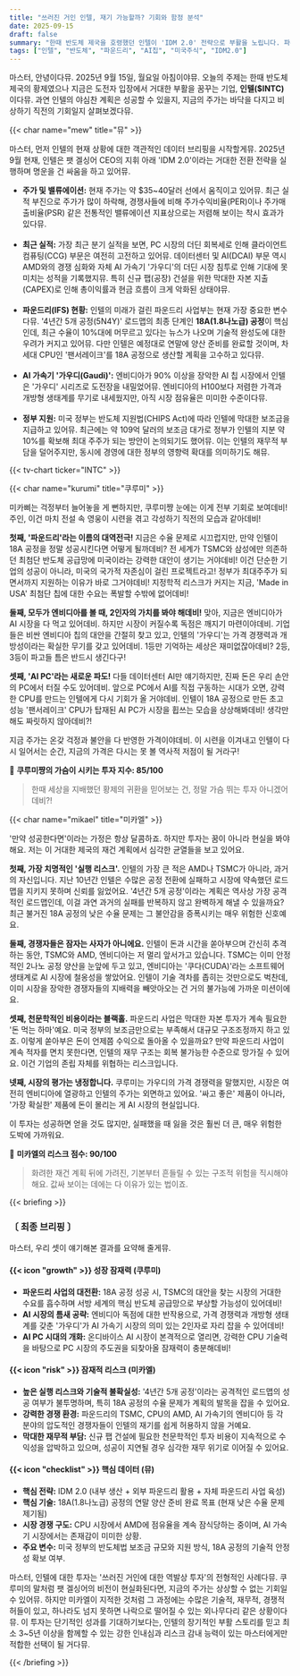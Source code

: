 ```yaml
---
title: "쓰러진 거인 인텔, 재기 가능할까? 기회와 함정 분석"
date: 2025-09-15
draft: false
summary: "한때 반도체 제국을 호령했던 인텔이 'IDM 2.0' 전략으로 부활을 노립니다. 파운드리 사업의 성공 가능성과 AI 칩 시장 진출이라는 기회, 그리고 18A 공정의 기술적 불확실성과 강력한 경쟁 환경이라는 리스크 사이에서 인텔의 미래를 심층 분석합니다."
tags: ["인텔", "반도체", "파운드리", "AI칩", "미국주식", "IDM2.0"]
---
```


<p>마스터, 안녕이다뮤. 2025년 9월 15일, 월요일 아침이야뮤. 오늘의 주제는 한때 반도체 제국의 황제였으나 지금은 도전자 입장에서 거대한 부활을 꿈꾸는 기업, <strong>인텔($INTC)</strong>이다뮤. 과연 인텔의 야심찬 계획은 성공할 수 있을지, 지금의 주가는 바닥을 다지고 비상하기 직전의 기회일지 살펴보겠다뮤.</p>

{{< char name="mew" title="뮤" >}}
<p>마스터, 먼저 인텔의 현재 상황에 대한 객관적인 데이터 브리핑을 시작할게뮤. 2025년 9월 현재, 인텔은 팻 겔싱어 CEO의 지휘 아래 'IDM 2.0'이라는 거대한 전환 전략을 실행하며 명운을 건 싸움을 하고 있어뮤.</p>
<ul>
<li><strong>주가 및 밸류에이션:</strong> 현재 주가는 약 $35~40달러 선에서 움직이고 있어뮤. 최근 실적 부진으로 주가가 많이 하락해, 경쟁사들에 비해 주가수익비율(PER)이나 주가매출비율(PSR) 같은 전통적인 밸류에이션 지표상으로는 저렴해 보이는 착시 효과가 있다뮤.</li><br>
<li><strong>최근 실적:</strong> 가장 최근 분기 실적을 보면, PC 시장의 더딘 회복세로 인해 클라이언트 컴퓨팅(CCG) 부문은 여전히 고전하고 있어뮤. 데이터센터 및 AI(DCAI) 부문 역시 AMD와의 경쟁 심화와 자체 AI 가속기 '가우디'의 더딘 시장 침투로 인해 기대에 못 미치는 성적을 기록했지뮤. 특히 신규 팹(공장) 건설을 위한 막대한 자본 지출(CAPEX)로 인해 총이익률과 현금 흐름이 크게 악화된 상태야뮤.</li><br>
<li><strong>파운드리(IFS) 현황:</strong> 인텔의 미래가 걸린 파운드리 사업부는 현재 가장 중요한 변수다뮤. '4년간 5개 공정(5N4Y)' 로드맵의 최종 단계인 <strong>18A(1.8나노급) 공정</strong>이 핵심인데, 최근 수율이 10%대에 머무르고 있다는 뉴스가 나오며 기술적 완성도에 대한 우려가 커지고 있어뮤. 다만 인텔은 예정대로 연말에 양산 준비를 완료할 것이며, 차세대 CPU인 '팬서레이크'를 18A 공정으로 생산할 계획을 고수하고 있다뮤.</li><br>
<li><strong>AI 가속기 '가우디(Gaudi)':</strong> 엔비디아가 90% 이상을 장악한 AI 칩 시장에서 인텔은 '가우디' 시리즈로 도전장을 내밀었어뮤. 엔비디아의 H100보다 저렴한 가격과 개방형 생태계를 무기로 내세웠지만, 아직 시장 점유율은 미미한 수준이다뮤.</li><br>
<li><strong>정부 지원:</strong> 미국 정부는 반도체 지원법(CHIPS Act)에 따라 인텔에 막대한 보조금을 지급하고 있어뮤. 최근에는 약 109억 달러의 보조금 대가로 정부가 인텔의 지분 약 10%를 확보해 최대 주주가 되는 방안이 논의되기도 했어뮤. 이는 인텔의 재무적 부담을 덜어주지만, 동시에 경영에 대한 정부의 영향력 확대를 의미하기도 해뮤.</li>
</ul>

{{< tv-chart ticker="INTC" >}}

{{< char name="kurumi" title="쿠루미" >}}
<p>미카삐는 걱정부터 늘어놓을 게 뻔하지만, 쿠루미쨩 눈에는 이게 전부 기회로 보여데비! 주인, 이건 마치 전설 속 영웅이 시련을 겪고 각성하기 직전의 모습과 같아데비!</p>
<p><strong>첫째, '파운드리'라는 이름의 대역전극!</strong> 지금은 수율 문제로 시끄럽지만, 만약 인텔이 18A 공정을 정말 성공시킨다면 어떻게 될까데비? 전 세계가 TSMC와 삼성에만 의존하던 최첨단 반도체 공급망에 미국이라는 강력한 대안이 생기는 거야데비! 이건 단순한 기업의 성공이 아니라, 미국의 국가적 자존심이 걸린 프로젝트라고! 정부가 최대주주가 되면서까지 지원하는 이유가 바로 그거야데비! 지정학적 리스크가 커지는 지금, 'Made in USA' 최첨단 칩에 대한 수요는 폭발할 수밖에 없어데비!</p>
<p><strong>둘째, 모두가 엔비디아를 볼 때, 2인자의 가치를 봐야 해데비!</strong> 맞아, 지금은 엔비디아가 AI 시장을 다 먹고 있어데비. 하지만 시장이 커질수록 독점은 깨지기 마련이야데비. 기업들은 비싼 엔비디아 칩의 대안을 간절히 찾고 있고, 인텔의 '가우디'는 가격 경쟁력과 개방성이라는 확실한 무기를 갖고 있어데비. 1등만 기억하는 세상은 재미없잖아데비? 2등, 3등이 파고들 틈은 반드시 생긴다구!</p>
<p><strong>셋째, 'AI PC'라는 새로운 파도!</strong> 다들 데이터센터 AI만 얘기하지만, 진짜 돈은 우리 손안의 PC에서 터질 수도 있어데비. 앞으로 PC에서 AI를 직접 구동하는 시대가 오면, 강력한 CPU를 만드는 인텔에게 다시 기회가 올 거야데비. 인텔이 18A 공정으로 만든 초고성능 '팬서레이크' CPU가 탑재된 AI PC가 시장을 휩쓰는 모습을 상상해봐데비! 생각만 해도 짜릿하지 않아데비?!</p>
<p>지금 주가는 온갖 걱정과 불안을 다 반영한 가격이야데비. 이 시련을 이겨내고 인텔이 다시 일어서는 순간, 지금의 가격은 다시는 못 볼 역사적 저점이 될 거라구!</p>

<p>💖 <strong>쿠루미쨩의 가슴이 시키는 투자 지수: 85/100</strong></p>
<blockquote><p>한때 세상을 지배했던 황제의 귀환을 믿어보는 건, 정말 가슴 뛰는 투자 아니겠어데비?!</p>
</blockquote>

{{< char name="mikael" title="미카엘" >}}
<p>'만약 성공한다면'이라는 가정은 항상 달콤하죠. 하지만 투자는 꿈이 아니라 현실을 봐야 해요. 저는 이 거대한 제국의 재건 계획에서 심각한 균열들을 보고 있어요.</p>
<p><strong>첫째, 가장 치명적인 '실행 리스크'.</strong> 인텔의 가장 큰 적은 AMD나 TSMC가 아니라, 과거의 자신입니다. 지난 10년간 인텔은 수많은 공정 전환에 실패하고 시장에 약속했던 로드맵을 지키지 못하며 신뢰를 잃었어요. '4년간 5개 공정'이라는 계획은 역사상 가장 공격적인 로드맵인데, 이걸 과연 과거의 실패를 반복하지 않고 완벽하게 해낼 수 있을까요? 최근 불거진 18A 공정의 낮은 수율 문제는 그 불안감을 증폭시키는 매우 위험한 신호예요.</p>
<p><strong>둘째, 경쟁자들은 잠자는 사자가 아니에요.</strong> 인텔이 돈과 시간을 쏟아부으며 간신히 추격하는 동안, TSMC와 AMD, 엔비디아는 저 멀리 앞서가고 있습니다. TSMC는 이미 안정적인 2나노 공정 양산을 눈앞에 두고 있고, 엔비디아는 '쿠다(CUDA)'라는 소프트웨어 생태계로 AI 시장에 철옹성을 쌓았어요. 인텔이 기술 격차를 좁히는 것만으로도 벅찬데, 이미 시장을 장악한 경쟁자들의 지배력을 빼앗아오는 건 거의 불가능에 가까운 미션이에요.</p>
<p><strong>셋째, 천문학적인 비용이라는 블랙홀.</strong> 파운드리 사업은 막대한 자본 투자가 계속 필요한 '돈 먹는 하마'예요. 미국 정부의 보조금만으로는 부족해서 대규모 구조조정까지 하고 있죠. 이렇게 쏟아부은 돈이 언제쯤 수익으로 돌아올 수 있을까요? 만약 파운드리 사업이 계속 적자를 면치 못한다면, 인텔의 재무 구조는 회복 불가능한 수준으로 망가질 수 있어요. 이건 기업의 존립 자체를 위협하는 리스크입니다.</p>
<p><strong>넷째, 시장의 평가는 냉정합니다.</strong> 쿠루미는 가우디의 가격 경쟁력을 말했지만, 시장은 여전히 엔비디아에 열광하고 인텔의 주가는 외면하고 있어요. '싸고 좋은' 제품이 아니라, '가장 확실한' 제품에 돈이 몰리는 게 AI 시장의 현실입니다.</p>
<p>이 투자는 성공하면 얻을 것도 많지만, 실패했을 때 잃을 것은 훨씬 더 큰, 매우 위험한 도박에 가까워요.</p>

<p>🚨 <strong>미카엘의 리스크 점수: 90/100</strong></p>
<blockquote><p>화려한 재건 계획 뒤에 가려진, 기본부터 흔들릴 수 있는 구조적 위험을 직시해야 해요. 값싸 보이는 데에는 다 이유가 있는 법이죠.</p>
</blockquote>

{{< briefing >}}
<h3><strong>〔 최종 브리핑 〕</strong></h3>
<p>마스터, 우리 셋이 얘기해본 결과를 요약해 줄게뮤.</p>
<h4><span class="svg-icon">{{< icon "growth" >}}</span> 성장 잠재력 (쿠루미)</h4>
<ul>
<li><strong>파운드리 사업의 대전환:</strong> 18A 공정 성공 시, TSMC의 대안을 찾는 시장의 거대한 수요를 흡수하며 서방 세계의 핵심 반도체 공급망으로 부상할 가능성이 있어데비!</li>
<li><strong>AI 시장의 틈새 공략:</strong> 엔비디아 독점에 대한 반작용으로, 가격 경쟁력과 개방형 생태계를 갖춘 '가우디'가 AI 가속기 시장의 의미 있는 2인자로 자리 잡을 수 있어데비!</li>
<li><strong>AI PC 시대의 개화:</strong> 온디바이스 AI 시장이 본격적으로 열리면, 강력한 CPU 기술력을 바탕으로 PC 시장의 주도권을 되찾아올 잠재력이 충분해데비!</li>
</ul>
<h4><span class="svg-icon">{{< icon "risk" >}}</span> 잠재적 리스크 (미카엘)</h4>
<ul>
<li><strong>높은 실행 리스크와 기술적 불확실성:</strong> '4년간 5개 공정'이라는 공격적인 로드맵의 성공 여부가 불투명하며, 특히 18A 공정의 수율 문제가 계획의 발목을 잡을 수 있어요.</li>
<li><strong>강력한 경쟁 환경:</strong> 파운드리의 TSMC, CPU의 AMD, AI 가속기의 엔비디아 등 각 분야의 압도적인 경쟁자들이 인텔의 재기를 쉽게 허용하지 않을 거예요.</li>
<li><strong>막대한 재무적 부담:</strong> 신규 팹 건설에 필요한 천문학적인 투자 비용이 지속적으로 수익성을 압박하고 있으며, 성공이 지연될 경우 심각한 재무 위기로 이어질 수 있어요.</li>
</ul>
<h4><span class="svg-icon">{{< icon "checklist" >}}</span> 핵심 데이터 (뮤)</h4>
<ul>
<li><strong>핵심 전략:</strong> IDM 2.0 (내부 생산 + 외부 파운드리 활용 + 자체 파운드리 사업 육성)</li>
<li><strong>핵심 기술:</strong> 18A(1.8나노급) 공정의 연말 양산 준비 완료 목표 (현재 낮은 수율 문제 제기됨)</li>
<li><strong>시장 경쟁 구도:</strong> CPU 시장에서 AMD에 점유율을 계속 잠식당하는 중이며, AI 가속기 시장에서는 존재감이 미미한 상황.</li>
<li><strong>주요 변수:</strong> 미국 정부의 반도체법 보조금 규모와 지원 방식, 18A 공정의 기술적 안정성 확보 여부.</li>
</ul>
<div class="final-conclusion">
<p>마스터, 인텔에 대한 투자는 '쓰러진 거인에 대한 역발상 투자'의 전형적인 사례다뮤. 쿠루미의 말처럼 팻 겔싱어의 비전이 현실화된다면, 지금의 주가는 상상할 수 없는 기회일 수 있어뮤. 하지만 미카엘이 지적한 것처럼 그 과정에는 수많은 기술적, 재무적, 경쟁적 허들이 있고, 하나라도 넘지 못하면 나락으로 떨어질 수 있는 외나무다리 같은 상황이다뮤. 이 투자는 단기적인 성과를 기대하기보다는, 인텔의 장기적인 부활 스토리를 믿고 최소 3~5년 이상을 함께할 수 있는 강한 인내심과 리스크 감내 능력이 있는 마스터에게만 적합한 선택이 될 거다뮤.</p>
</div>
{{< /briefing >}}